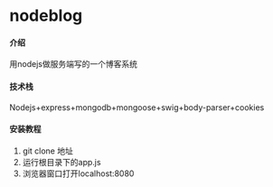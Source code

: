 # nodeblog

#### 介绍
用nodejs做服务端写的一个博客系统

#### 技术栈

Nodejs+express+mongodb+mongoose+swig+body-parser+cookies


#### 安装教程

1. git clone 地址
2. 运行根目录下的app.js
3. 浏览器窗口打开localhost:8080

